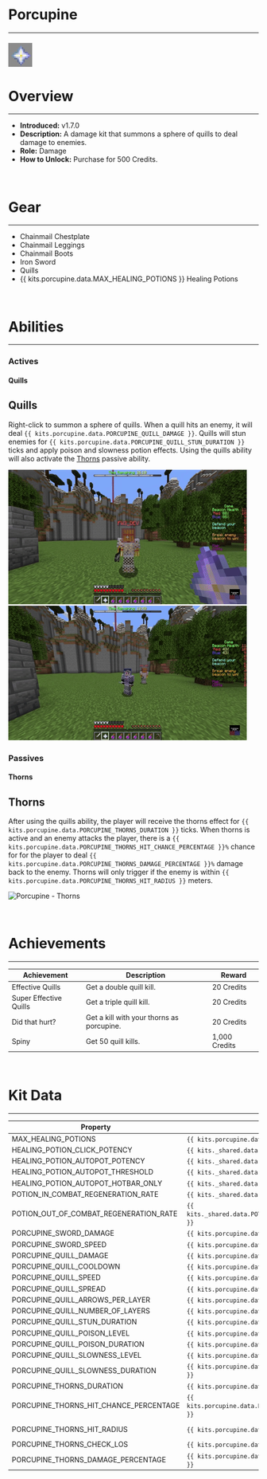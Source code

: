 # Porcupine

---

#### ![porcupine-icon](../assets/icons/kits/porcupine-icon.jpg)

# Overview

---

- **Introduced:** v1.7.0
- **Description:** A damage kit that summons a sphere of quills to deal damage to enemies.
- **Role:** Damage
- **How to Unlock:** Purchase for 500 Credits.

<br />

# Gear

---

- Chainmail Chestplate
- Chainmail Leggings
- Chainmail Boots
- Iron Sword
- Quills
- {{ kits.porcupine.data.MAX_HEALING_POTIONS }} Healing Potions

<br />

# Abilities

---

### Actives

<!-- tabs:start -->

#### **Quills**

## Quills

Right-click to summon a sphere of quills. When a quill hits an enemy, it will deal `{{ kits.porcupine.data.PORCUPINE_QUILL_DAMAGE }}`. Quills will stun enemies for `{{ kits.porcupine.data.PORCUPINE_QUILL_STUN_DURATION }}` ticks and apply poison and slowness potion effects. Using the quills ability will also activate the [Thorns](#thorns) passive ability.

![Porcupine - Quills 1](../assets/kits/porcupine/Porcupine%20-%20Quills%201.gif)
![Porcupine - Quills 2](../assets/kits/porcupine/Porcupine%20-%20Quills%202.gif)

<!-- tabs:end -->

### Passives

<!-- tabs:start -->

#### **Thorns**

## Thorns

After using the quills ability, the player will receive the thorns effect for `{{ kits.porcupine.data.PORCUPINE_THORNS_DURATION }}` ticks. When thorns is active and an enemy attacks the player, there is a `{{ kits.porcupine.data.PORCUPINE_THORNS_HIT_CHANCE_PERCENTAGE }}%` chance for for the player to deal `{{ kits.porcupine.data.PORCUPINE_THORNS_DAMAGE_PERCENTAGE }}%` damage back to the enemy. Thorns will only trigger if the enemy is within `{{ kits.porcupine.data.PORCUPINE_THORNS_HIT_RADIUS }}` meters.

![Porcupine - Thorns](../assets/kits/porcupine/Porcupine%20-%20Thorns.gif)

<!-- tabs:end -->
<br />

# Achievements

---

<!-- prettier-ignore -->
| Achievement | Description | Reward |
| ----------- | ----------- | ------ |
| Effective Quills | Get a double quill kill. | 20 Credits |
| Super Effective Quills | Get a triple quill kill. | 20 Credits |
| Did that hurt? | Get a kill with your thorns as porcupine. | 20 Credits |
| Spiny | Get 50 quill kills. | 1,000 Credits |

<br />

# Kit Data

---

<!-- prettier-ignore -->
| Property | Value | Description |
|----------|-------|-------------|
| MAX_HEALING_POTIONS | `{{ kits.porcupine.data.MAX_HEALING_POTIONS }}` | {{ kitDataSharedDescriptions.MAX_HEALING_POTIONS }} |
| HEALING_POTION_CLICK_POTENCY | `{{ kits._shared.data.HEALING_POTION_CLICK_POTENCY }}` | {{ kitDataSharedDescriptions.HEALING_POTION_CLICK_POTENCY }} |
| HEALING_POTION_AUTOPOT_POTENCY | `{{ kits._shared.data.HEALING_POTION_AUTOPOT_POTENCY }}` | {{ kitDataSharedDescriptions.HEALING_POTION_AUTOPOT_POTENCY }} |
| HEALING_POTION_AUTOPOT_THRESHOLD | `{{ kits._shared.data.HEALING_POTION_AUTOPOT_THRESHOLD }}` | {{ kitDataSharedDescriptions.HEALING_POTION_AUTOPOT_THRESHOLD }} |
| HEALING_POTION_AUTOPOT_HOTBAR_ONLY | `{{ kits._shared.data.HEALING_POTION_AUTOPOT_HOTBAR_ONLY }}` | {{ kitDataSharedDescriptions.HEALING_POTION_AUTOPOT_HOTBAR_ONLY }} |
| POTION_IN_COMBAT_REGENERATION_RATE | `{{ kits._shared.data.POTION_IN_COMBAT_REGENERATION_RATE }}` | {{ kitDataSharedDescriptions.POTION_IN_COMBAT_REGENERATION_RATE }} |
| POTION_OUT_OF_COMBAT_REGENERATION_RATE | `{{ kits._shared.data.POTION_OUT_OF_COMBAT_REGENERATION_RATE }}` | {{ kitDataSharedDescriptions.POTION_OUT_OF_COMBAT_REGENERATION_RATE }} |
| PORCUPINE_SWORD_DAMAGE | `{{ kits.porcupine.data.PORCUPINE_SWORD_DAMAGE }}` | The base damage of the sword. |
| PORCUPINE_SWORD_SPEED | `{{ kits.porcupine.data.PORCUPINE_SWORD_SPEED }}` | The base speed of the sword. |
| PORCUPINE_QUILL_DAMAGE | `{{ kits.porcupine.data.PORCUPINE_QUILL_DAMAGE }}` | The damage of each quill. |
| PORCUPINE_QUILL_COOLDOWN | `{{ kits.porcupine.data.PORCUPINE_QUILL_COOLDOWN }}` | The cooldown, in ticks, of the quills ability. |
| PORCUPINE_QUILL_SPEED | `{{ kits.porcupine.data.PORCUPINE_QUILL_SPEED }}` | The speed multiplier of each quill. |
| PORCUPINE_QUILL_SPREAD | `{{ kits.porcupine.data.PORCUPINE_QUILL_SPREAD }}` | The random spread value for each quill. |
| PORCUPINE_QUILL_ARROWS_PER_LAYER | `{{ kits.porcupine.data.PORCUPINE_QUILL_ARROWS_PER_LAYER }}` | The number of quills that are in each layer in the summoned quill sphere. |
| PORCUPINE_QUILL_NUMBER_OF_LAYERS | `{{ kits.porcupine.data.PORCUPINE_QUILL_NUMBER_OF_LAYERS }}` | The number of layers that are in the summoned quill sphere. |
| PORCUPINE_QUILL_STUN_DURATION | `{{ kits.porcupine.data.PORCUPINE_QUILL_STUN_DURATION }}` | The duration, in ticks, of the quill's stun effect. |
| PORCUPINE_QUILL_POISON_LEVEL | `{{ kits.porcupine.data.PORCUPINE_QUILL_POISON_LEVEL }}` | The level of the quill's poison effect. |
| PORCUPINE_QUILL_POISON_DURATION | `{{ kits.porcupine.data.PORCUPINE_QUILL_POISON_DURATION }}` | The duration, in ticks, of the quill's poison effect. |
| PORCUPINE_QUILL_SLOWNESS_LEVEL | `{{ kits.porcupine.data.PORCUPINE_QUILL_SLOWNESS_LEVEL }}` | The level of the quill's slowness effect. |
| PORCUPINE_QUILL_SLOWNESS_DURATION | `{{ kits.porcupine.data.PORCUPINE_QUILL_SLOWNESS_DURATION }}` | The duration, in ticks, of the quill's slowness effect. |
| PORCUPINE_THORNS_DURATION | `{{ kits.porcupine.data.PORCUPINE_THORNS_DURATION }}` | The duration, in ticks, of the thorns ability. |
| PORCUPINE_THORNS_HIT_CHANCE_PERCENTAGE | `{{ kits.porcupine.data.PORCUPINE_THORNS_HIT_CHANCE_PERCENTAGE }}` | The probability (percentage) that the thorns ability will deal damage. |
| PORCUPINE_THORNS_HIT_RADIUS | `{{ kits.porcupine.data.PORCUPINE_THORNS_HIT_RADIUS }}` | The distance, in meters, around the player in which the thorns ability can deal damage.  |
| PORCUPINE_THORNS_CHECK_LOS | `{{ kits.porcupine.data.PORCUPINE_THORNS_CHECK_LOS }}` | Whether the thorns ability will check line of sight. |
| PORCUPINE_THORNS_DAMAGE_PERCENTAGE | `{{ kits.porcupine.data.PORCUPINE_THORNS_DAMAGE_PERCENTAGE }}` | The percentage of damage that the thorns ability will deal back to the enemy. |
